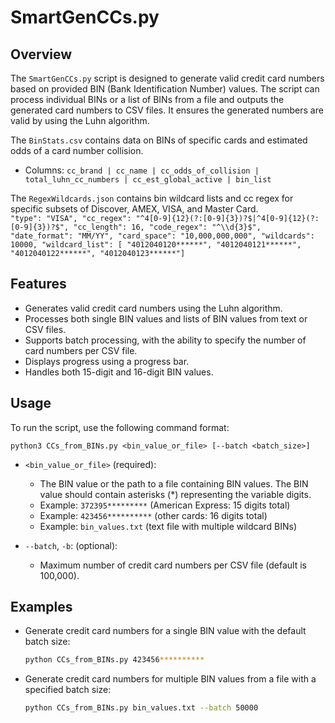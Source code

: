 
# SmartGenCCs.py

## Overview
The `SmartGenCCs.py` script is designed to generate valid credit card numbers based on provided BIN (Bank Identification Number) values. The script can process individual BINs or a list of BINs from a file and outputs the generated card numbers to CSV files. It ensures the generated numbers are valid by using the Luhn algorithm.

The `BinStats.csv` contains data on BINs of specific cards and estimated odds of a card number collision.
- Columns: `cc_brand | cc_name | cc_odds_of_collision | total_luhn_cc_numbers | cc_est_global_active | bin_list`

The `RegexWildcards.json` contains bin wildcard lists and cc regex for specific subsets of Discover, AMEX, VISA, and Master Card.
`        "type": "VISA",
        "cc_regex": "^4[0-9]{12}(?:[0-9]{3})?$|^4[0-9]{12}(?:[0-9]{3})?$",
        "cc_length": 16,
        "code_regex": "^\\d{3}$",
        "date_format": "MM/YY",
        "card_space": "10,000,000,000",
        "wildcards": 10000,
        "wildcard_list": [
            "4012040120******",
            "4012040121******",
            "4012040122******",
            "4012040123******"]`

## Features
- Generates valid credit card numbers using the Luhn algorithm.
- Processes both single BIN values and lists of BIN values from text or CSV files.
- Supports batch processing, with the ability to specify the number of card numbers per CSV file.
- Displays progress using a progress bar.
- Handles both 15-digit and 16-digit BIN values.

## Usage
To run the script, use the following command format:
    
    python3 CCs_from_BINs.py <bin_value_or_file> [--batch <batch_size>]

- `<bin_value_or_file>` (required):
  - The BIN value or the path to a file containing BIN values. The BIN value should contain asterisks (*) representing the variable digits.
  - Example: `372395*********` (American Express: 15 digits total)
  - Example: `423456**********` (other cards: 16 digits total)
  - Example: `bin_values.txt` (text file with multiple wildcard BINs)
    
- `--batch`, `-b`: (optional):
  - Maximum number of credit card numbers per CSV file (default is 100,000).

## Examples
- Generate credit card numbers for a single BIN value with the default batch size:
  ```sh
  python CCs_from_BINs.py 423456**********
  ```

- Generate credit card numbers for multiple BIN values from a file with a specified batch size:
  ```sh
  python CCs_from_BINs.py bin_values.txt --batch 50000
  ```
